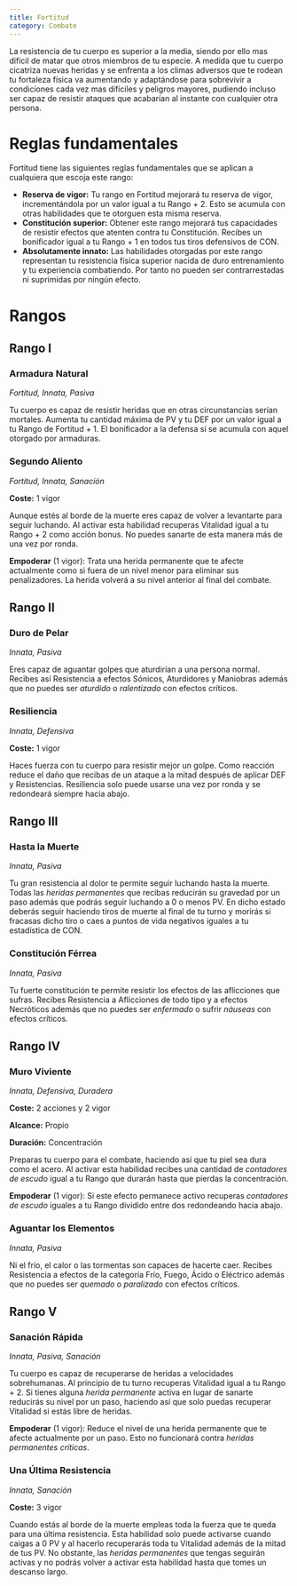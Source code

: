 ```yaml
---
title: Fortitud
category: Combate
---
```


La resistencia de tu cuerpo es superior a la media, siendo por ello mas difícil de matar que otros miembros de tu especie. A medida que tu cuerpo cicatriza nuevas heridas y se enfrenta a los climas adversos que te rodean tu fortaleza física va aumentando y adaptándose para sobrevivir a condiciones cada vez mas difíciles y peligros mayores, pudiendo incluso ser capaz de resistir ataques que acabarían al instante con cualquier otra persona.

# Reglas fundamentales

Fortitud tiene las siguientes reglas fundamentales que se aplican a cualquiera que escoja este rango:

- **Reserva de vigor:** Tu rango en Fortitud mejorará tu reserva de vigor, incrementándola por un valor igual a tu Rango + 2. Esto se acumula con otras habilidades que te otorguen esta misma reserva.
- **Constitución superior:** Obtener este rango mejorará tus capacidades de resistir efectos que atenten contra tu Constitución. Recibes un bonificador igual a tu Rango + 1 en todos tus tiros defensivos de CON.
- **Absolutamente innato:** Las habilidades otorgadas por este rango representan tu resistencia física superior nacida de duro entrenamiento y tu experiencia combatiendo. Por tanto no pueden ser contrarrestadas ni suprimidas por ningún efecto.

# Rangos

## Rango I

### Armadura Natural

*Fortitud, Innata, Pasiva*

Tu cuerpo es capaz de resistir heridas que en otras circunstancias serían mortales. Aumenta tu cantidad máxima de PV y tu DEF por un valor igual a tu Rango de Fortitud + 1. El bonificador a la defensa sí se acumula con aquel otorgado por armaduras.

### Segundo Aliento

*Fortitud, Innata, Sanación*

**Coste:** 1 vigor

Aunque estés al borde de la muerte eres capaz de volver a levantarte para seguir luchando. Al activar esta habilidad recuperas Vitalidad igual a tu Rango + 2 como acción bonus. No puedes sanarte de esta manera más de una vez por ronda.

**Empoderar** (1 vigor): Trata una herida permanente que te afecte actualmente como si fuera de un nivel menor para eliminar sus penalizadores. La herida volverá a su nivel anterior al final del combate. 

## Rango II

### Duro de Pelar

*Innata, Pasiva*

Eres capaz de aguantar golpes que aturdirían a una persona normal. Recibes así Resistencia a efectos Sónicos, Aturdidores y Maniobras además que no puedes ser *aturdido* o *ralentizado* con efectos críticos.

### Resiliencia

*Innata, Defensiva*

**Coste:** 1 vigor

Haces fuerza con tu cuerpo para resistir mejor un golpe. Como reacción reduce el daño que recibas de un ataque a la mitad después de aplicar DEF y Resistencias. Resiliencia solo puede usarse una vez por ronda y se redondeará siempre hacia abajo.

## Rango III

### Hasta la Muerte

*Innata, Pasiva*

Tu gran resistencia al dolor te permite seguir luchando hasta la muerte. Todas las *heridas permanentes* que recibas reducirán su gravedad por un paso además que podrás seguir luchando a 0 o menos PV. En dicho estado deberás seguir haciendo tiros de muerte al final de tu turno y morirás si fracasas dicho tiro o caes a puntos de vida negativos iguales a tu estadística de CON.

### Constitución Férrea

*Innata, Pasiva*

Tu fuerte constitución te permite resistir los efectos de las aflicciones que sufras. Recibes Resistencia a Aflicciones de todo tipo y a efectos Necróticos además que no puedes ser *enfermado* o sufrir *náuseas* con efectos críticos.

## Rango IV

### Muro Viviente

*Innata, Defensiva, Duradera*

**Coste:** 2 acciones y 2 vigor

**Alcance:** Propio

**Duración:** Concentración

Preparas tu cuerpo para el combate, haciendo así que tu piel sea dura como el acero. Al activar esta habilidad recibes una cantidad de *contadores de escudo* igual a tu Rango que durarán hasta que pierdas la concentración. 

**Empoderar** (1 vigor): Si este efecto permanece activo recuperas *contadores de escudo* iguales a tu Rango dividido entre dos redondeando hacia abajo.

### Aguantar los Elementos

*Innata, Pasiva*

Ni el frío, el calor o las tormentas son capaces de hacerte caer. Recibes Resistencia a efectos de la categoría Frío, Fuego, Ácido o Eléctrico además que no puedes ser *quemado* o *paralizado* con efectos críticos.

## Rango V

### Sanación Rápida

*Innata, Pasiva, Sanación*

Tu cuerpo es capaz de recuperarse de heridas a velocidades sobrehumanas. Al principio de tu turno recuperas Vitalidad igual a tu Rango + 2. Si tienes alguna *herida permanente* activa en lugar de sanarte reducirás su nivel por un paso, haciendo así que solo puedas recuperar Vitalidad si estás libre de heridas. 

**Empoderar** (1 vigor): Reduce el nivel de una herida permanente que te afecte actualmente por un paso. Esto no funcionará contra *heridas permanentes críticas*.

### Una Última Resistencia

*Innata, Sanación*

**Coste:** 3 vigor

Cuando estás al borde de la muerte empleas toda la fuerza que te queda para una última resistencia. Esta habilidad solo puede activarse cuando caigas a 0 PV y al hacerlo recuperarás toda tu Vitalidad además de la mitad de tus PV. No obstante, las *heridas permanentes* que tengas seguirán activas y no podrás volver a activar esta habilidad hasta que tomes un descanso largo.
